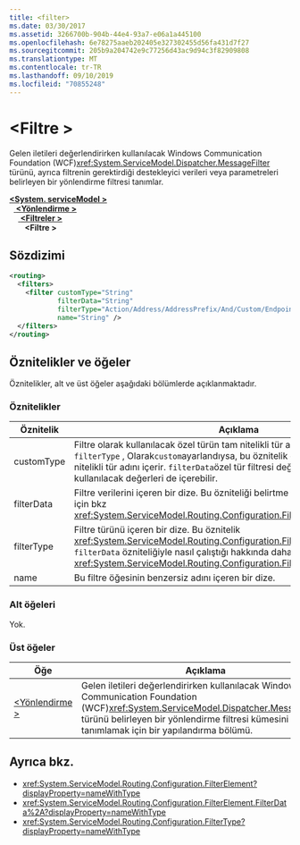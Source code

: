 ```yaml
---
title: <filter>
ms.date: 03/30/2017
ms.assetid: 3266700b-904b-44e4-93a7-e06a1a445100
ms.openlocfilehash: 6e78275aaeb202405e327302455d56fa431d7f27
ms.sourcegitcommit: 205b9a204742e9c77256d43ac9d94c3f82909808
ms.translationtype: MT
ms.contentlocale: tr-TR
ms.lasthandoff: 09/10/2019
ms.locfileid: "70855248"
---
```

# <a name="filter"></a>\<Filtre >

Gelen iletileri değerlendirirken kullanılacak Windows Communication Foundation (WCF)<xref:System.ServiceModel.Dispatcher.MessageFilter> türünü, ayrıca filtrenin gerektirdiği destekleyici verileri veya parametreleri belirleyen bir yönlendirme filtresi tanımlar.

[ **\<System. serviceModel >** ](system-servicemodel.md)\
&nbsp;&nbsp;[ **\<Yönlendirme >** ](routing.md)\
&nbsp;&nbsp;&nbsp;&nbsp;[ **\<Filtreler >** ](filters-of-routing.md)\
&nbsp;&nbsp;&nbsp;&nbsp;&nbsp;&nbsp; **\<Filtre >**  
  
## <a name="syntax"></a>Sözdizimi  
  
```xml  
<routing>
  <filters>
    <filter customType="String"
            filterData="String"
            filterType="Action/Address/AddressPrefix/And/Custom/Endpoint/MatchAll/XPath"
            name="String" />
  </filters>
</routing>
```  
  
## <a name="attributes-and-elements"></a>Öznitelikler ve öğeler

Öznitelikler, alt ve üst öğeler aşağıdaki bölümlerde açıklanmaktadır.

### <a name="attributes"></a>Öznitelikler

| Öznitelik  | Açıklama |
| ---------- | ----------- |
| customType | Filtre olarak kullanılacak özel türün tam nitelikli tür adını içeren bir dize. `filterType` , Olarak`custom`ayarlandıysa, bu öznitelik oluşturulacak sınıfın tam nitelikli tür adını içerir.  `filterData`özel tür filtresi değerlendirmesi sırasında kullanılacak değerleri de içerebilir. |
| filterData | Filtre verilerini içeren bir dize. Bu özniteliği belirtme hakkında daha fazla bilgi için bkz <xref:System.ServiceModel.Routing.Configuration.FilterElement.FilterData%2A>. |
| filterType | Filtre türünü içeren bir dize. Bu öznitelik <xref:System.ServiceModel.Routing.Configuration.FilterType> türü.  Bunun `filterData` özniteliğiyle nasıl çalıştığı hakkında daha fazla bilgi için bkz <xref:System.ServiceModel.Routing.Configuration.FilterElement.FilterData%2A>. |
| name       | Bu filtre öğesinin benzersiz adını içeren bir dize. |

### <a name="child-elements"></a>Alt öğeleri

Yok.

### <a name="parent-elements"></a>Üst öğeler

| Öğe | Açıklama |
| ------- | ----------- |
| [\<Yönlendirme >](routing.md) | Gelen iletileri değerlendirirken kullanılacak Windows Communication Foundation (WCF)<xref:System.ServiceModel.Dispatcher.MessageFilter> türünü belirleyen bir yönlendirme filtresi kümesini tanımlamak için bir yapılandırma bölümü. |

## <a name="see-also"></a>Ayrıca bkz.

- <xref:System.ServiceModel.Routing.Configuration.FilterElement?displayProperty=nameWithType>
- <xref:System.ServiceModel.Routing.Configuration.FilterElement.FilterData%2A?displayProperty=nameWithType>
- <xref:System.ServiceModel.Routing.Configuration.FilterType?displayProperty=nameWithType>
